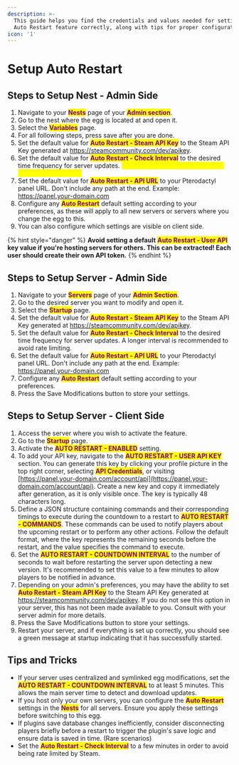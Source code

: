```yaml
---
description: >-
  This guide helps you find the credentials and values needed for setting up the
  Auto Restart feature correctly, along with tips for proper configuration.
icon: '1'
---
```


# Setup Auto Restart

## Steps to Setup Nest - Admin Side

1. Navigate to your <mark style="color:purple;">**Nests**</mark> page of your <mark style="color:purple;">**Admin section**</mark>.
2. Go to the nest where the egg is located at and open it.
3. Select the <mark style="color:purple;">**Variables**</mark> page.
4. For all following steps, press save after you are done. 
5. Set the default value for <mark style="color:purple;">**Auto Restart - Steam API Key**</mark> to the Steam API Key generated at https://steamcommunity.com/dev/apikey. 
6. Set the default value for <mark style="color:purple;">**Auto Restart - Check Interval**</mark> to the desired time frequency for server updates. <mark style="color:yellow;">**A longer interval is recommended to avoid rate limiting.**</mark>
7. Set the default value for <mark style="color:purple;">**Auto Restart - API URL**</mark> to your Pterodactyl panel URL. Don't include any path at the end. Example: https://panel.your-domain.com
8. Configure any <mark style="color:purple;">**Auto Restart**</mark> default setting according to your preferences, as these will apply to all new servers or servers where you change the egg to this.
9. You can also configure which settings are visible on client side.

{% hint style="danger" %}
**Avoid setting a default** <mark style="color:purple;">**Auto Restart - User API**</mark> **key value if you're hosting servers for others. This can be extracted! Each user should create their own API token.**
{% endhint %}

## Steps to Setup Server - Admin Side

1. Navigate to your <mark style="color:purple;">**Servers**</mark> page of your <mark style="color:purple;">**Admin Section**</mark>.
2. Go to the desired server you want to modify and open it.
3. Select the <mark style="color:purple;">**Startup**</mark> page.
4. Set the default value for <mark style="color:purple;">**Auto Restart - Steam API Key**</mark> to the Steam API Key generated at https://steamcommunity.com/dev/apikey.
5. Set the default value for <mark style="color:purple;">**Auto Restart - Check Interval**</mark> to the desired time frequency for server updates. A longer interval is recommended to avoid rate limiting.
6. Set the default value for <mark style="color:purple;">**Auto Restart - API URL**</mark> to your Pterodactyl panel URL. Don't include any path at the end. Example: https://panel.your-domain.com
7. Configure any <mark style="color:purple;">**Auto Restart**</mark> default setting according to your preferences.
8. Press the Save Modifications button to store your settings.

## Steps to Setup Server - Client Side

1. Access the server where you wish to activate the feature.
2. Go to the <mark style="color:purple;">**Startup**</mark> page.
3. Activate the <mark style="color:purple;">**AUTO RESTART - ENABLED**</mark> setting.
4. To add your API key, navigate to the <mark style="color:purple;">**AUTO RESTART - USER API KEY**</mark> section. You can generate this key by clicking your profile picture in the top right corner, selecting <mark style="color:purple;">**API Credentials**</mark>, or visiting [https://panel.your-domain.com/account/api](https://panel.your-domain.com/account/api). Create a new key and copy it immediately after generation, as it is only visible once. The key is typically 48 characters long.
5. Define a JSON structure containing commands and their corresponding timings to execute during the countdown to a restart to <mark style="color:purple;">**AUTO RESTART - COMMANDS**</mark>. These commands can be used to notify players about the upcoming restart or to perform any other actions. Follow the default format, where the key represents the remaining seconds before the restart, and the value specifies the command to execute.
6. Set the <mark style="color:purple;">**AUTO RESTART - COUNTDOWN INTERVAL**</mark> to the number of seconds to wait before restarting the server upon detecting a new version. It's recommended to set this value to a few minutes to allow players to be notified in advance.
7. Depending on your admin's preferences, you may have the ability to set <mark style="color:purple;">**Auto Restart - Steam API Key**</mark> to the Steam API Key generated at https://steamcommunity.com/dev/apikey. If you do not see this option in your server, this has not been made available to you. Consult with your server admin for more details.
8. Press the Save Modifications button to store your settings.
9. Restart your server, and if everything is set up correctly, you should see a green message at startup indicating that it has successfully started.

## Tips and Tricks

* If your server uses centralized and symlinked egg modifications, set the <mark style="color:purple;">**AUTO RESTART - COUNTDOWN INTERVAL**</mark> to at least 5 minutes. This allows the main server time to detect and download updates.
* If you host only your own servers, you can configure the <mark style="color:purple;">**Auto Restart**</mark> settings in the <mark style="color:purple;">**Nests**</mark> for all servers. Ensure you apply these settings before switching to this egg.
* If plugins save database changes inefficiently, consider disconnecting players briefly before a restart to trigger the plugin's save logic and ensure data is saved in time. (Rare scenarios)
* Set the <mark style="color:purple;">**Auto Restart - Check Interval**</mark> to a few minutes in order to avoid being rate limited by Steam.
